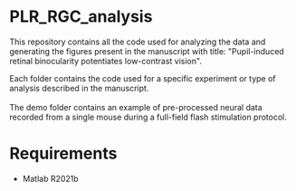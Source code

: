 # PLR_RGC_analysis

This repository contains all the code used for analyzing the data and generating the figures present in the manuscript with title: 
"Pupil-induced retinal binocularity potentiates low-contrast vision".

Each folder contains the code used for a specific experiment or type of analysis described in the manuscript.\
\
The demo folder contains an example of pre-processed neural data recorded from a single mouse during a full-field flash stimulation protocol.

# Requirements
-  Matlab R2021b 



